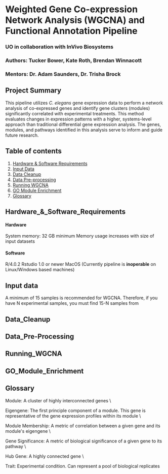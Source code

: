 # Weighted Gene Co-expression Network Analysis (WGCNA) and Functional Annotation Pipeline
### UO in collaboration with InVivo Biosystems
### Authors: Tucker Bower, Kate Roth, Brendan Winnacott
### Mentors: Dr. Adam Saunders, Dr. Trisha Brock

## Project Summary

This pipeline utilizes *C. elegans* gene expression data to perform a network analysis of co-expressed genes and identify gene clusters (modules) significantly correlated with experimental treatments. This method evaluates changes in expression patterns with a higher, systems-level approach than traditional differential gene expression analysis. The genes, modules, and pathways identified in this analysis serve to inform and guide future research. 

## Table of contents

1. [Hardware & Software Requirements](#Hardware_&_Software_Requirements)
2. [Input Data](#Input_Data)
3. [Data Cleanup](#Data_Cleanup)
4. [Data Pre-processing](#Data_Pre-Processing)
5. [Running WGCNA](#Running_WGCNA)
6. [GO Module Enrichment](#GO_Module_Enrichment)
7. [Glossary](#Glossary)






## Hardware_&_Software_Requirements

#### Hardware
System memory: 32 GB minimum
Memory usage increases with size of input datasets
#### Software
R/4.0.2
Rstudio 1.0 or newer
MacOS (Currently pipeline is **inoperable** on Linux/Windows based machines)

## Input data
A minimum of 15 samples is recommended for WGCNA. Therefore, if you have N experimental samples, you must find 15-N samples from 
## Data_Cleanup
## Data_Pre-Processing
## Running_WGCNA
## GO_Module_Enrichment
## Glossary

Module: A cluster of highly interconnected genes \

Eigengene: The first principle component of a module. This gene is representative of the gene expression profiles within its module \

Module Membership: A metric of correlation between a given gene and its module's eigengene \

Gene Significance: A metric of biological significance of a given gene to its pathway \

Hub Gene: A highly connected gene \

Trait: Experimental condition. Can represent a pool of biological replicates
